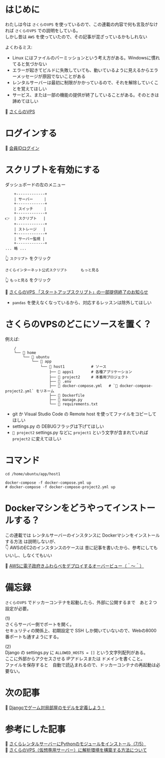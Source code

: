 # はじめに

わたしは今は `さくらのVPS` を使っているので、この連載の内容で何も言及がなければ `さくらのVPS` での説明をしている。  
しかし昔は `AWS` を使っていたので、その記事が混ざっているかもしれない  

よくわるミス:  

* Linux にはファイルのパーミッションという考え方がある。Windowsに慣れてると気づかない
* エラーが起きてビルドに失敗していても、動いているように見えるからエラーメッセージが原因でないことがある
* レンタルサーバーは最初に制限がかかっているので、それを解除していくことを覚えてほしい
* サービス、または一部の機能の提供が終了していることがある。そのときは諦めてほしい

📖 [さくらのVPS](https://vps.sakura.ad.jp/)  

# ログインする

📖 [会員IDログイン](https://secure.sakura.ad.jp/vps/login?redirect=%2Fservers)  

# スクリプトを有効にする

ダッシュボードの左のメニュー  

```plaintext
    +-------------+
    | サーバー     |
    +-------------+
    | スイッチ     |
    +-------------+
👉  | スクリプト   |
    +-------------+
    | ストレージ   |
    +-------------+
    | サーバー監視 |
    +-------------+
... 略 ...
```

👆 `スクリプト` をクリック  

```plaintext
さくらインターネット公式スクリプト      もっと見る
```

👆 `もっと見る` をクリック  

📖 [さくらのVPS 「スタートアップスクリプト」の一部提供終了のお知らせ](https://vps.sakura.ad.jp/news/startupscripts-end-jupyterlab/)  

* `pandas` を使えなくなっているから、対応するレッスンは除外してほしい

# さくらのVPSのどこにソースを置く？

例えば:  

```plaintext
    /
    └── 📂 home
        └── 📂 ubuntu
            └── 📂 app
                └── 📂 host1            # ソース
                    ├── 📂 apps1        # 各種アプリケーション
                    ├── 📂 project2     # 本番用プロジェクト
                    ├── 📄 .env
                    ├── 🐳 docker-compose.yml   # `🐳 docker-compose-project2.yml` をリネーム
                    ├── 🐳 Dockerfile
                    ├── 📄 manage.py
                    └── 📄 requirements.txt
```

* git か Visual Studio Code の Remote host を使ってファイルをコピーしてほしい
* settings.py の DEBUGフラッグは下げてほしい
* `📂 project2` settings.py などに `project1` という文字が含まれていれば `project2` に変えてほしい

# コマンド

```shell
cd /home/ubuntu/app/host1

docker-compose -f docker-compose.yml up
# docker-compose -f docker-compose-project2.yml up
```

# Dockerマシンをどうやってインストールする？

この連載では レンタルサーバーのインスタンスに Dockerマシンをインストールする方法 は説明しないが、  
👇 AWSのEC2のインスタンスのケースは 昔に記事を書いたから、参考にしてもいいし、しなくてもいい  

📖 [AWSに電子政府きふわらべをデプロイするオーバービュー（＾～＾）](https://crieit.net/posts/AWS-61a238f50f23a)  

# 備忘録

`さくらのVPS` でドッカーコンテナを起動したら、外部に公開するまで　あと２つ設定が必要。

(1)  
さくらサーバー側でポートを開く。  
セキュリティの関係上、初期設定で SSH しか開いていないので、Webの8000番ポートも通すようにする。  

(2)  
Django の settings.py に `ALLOWED_HOSTS = []` という文字列配列がある。  
ここに外部からアクセスさせる IPアドレスまたは ドメインを書くこと。  
ファイルを保存すると　自動で読込まれるので、ドッカーコンテナの再起動は必要ない。  

# 次の記事

📖 [Djangoでゲーム対局部屋のモデルを定義しよう！](https://qiita.com/muzudho1/items/e1cf253dd6929bcd708d)  

# 参考にした記事

📖 [さくらレンタルサーバーにPythonのモジュールをインストール（7/5）](http://mountainwind.sakura.ne.jp/wp/2017/07/05/%E3%81%95%E3%81%8F%E3%82%89%E3%83%AC%E3%83%B3%E3%82%BF%E3%83%AB%E3%82%B5%E3%83%BC%E3%83%90%E3%83%BC%E3%81%ABpython%E3%81%AE%E3%83%A2%E3%82%B8%E3%83%A5%E3%83%BC%E3%83%AB%E3%82%92%E3%82%A4%E3%83%B3/)  
📖 [さくらのVPS（仮想専用サーバー）に解析環境を構築する方法について](https://tellusxdp.github.io/start-python-with-tellus/environment/sakura-vps.pdf)  

